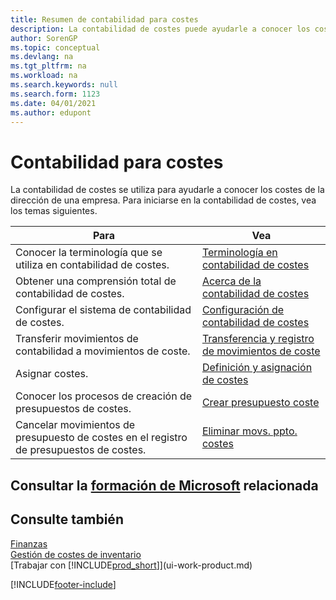 ```yaml
---
title: Resumen de contabilidad para costes
description: La contabilidad de costes puede ayudarle a conocer los costes de la dirección de una empresa. Este artículo proporciona enlaces a otros artículos con más información.
author: SorenGP
ms.topic: conceptual
ms.devlang: na
ms.tgt_pltfrm: na
ms.workload: na
ms.search.keywords: null
ms.search.form: 1123
ms.date: 04/01/2021
ms.author: edupont
---
```

# Contabilidad para costes
La contabilidad de costes se utiliza para ayudarle a conocer los costes de la dirección de una empresa. Para iniciarse en la contabilidad de costes, vea los temas siguientes.  

|Para|Vea|  
|--------|---------|  
|Conocer la terminología que se utiliza en contabilidad de costes.|[Terminología en contabilidad de costes](finance-terminology-in-cost-accounting.md)|  
|Obtener una comprensión total de contabilidad de costes.|[Acerca de la contabilidad de costes](finance-about-cost-accounting.md)|  
|Configurar el sistema de contabilidad de costes.|[Configuración de contabilidad de costes](finance-set-up-cost-accounting.md)|  
|Transferir movimientos de contabilidad a movimientos de coste.|[Transferencia y registro de movimientos de coste](finance-transfer-and-post-cost-entries.md)|  
|Asignar costes.|[Definición y asignación de costes](finance-define-and-allocate-costs.md)|  
|Conocer los procesos de creación de presupuestos de costes.|[Crear presupuesto coste](finance-create-cost-budgets.md)|
|Cancelar movimientos de presupuesto de costes en el registro de presupuestos de costes.|[Eliminar movs. ppto. costes](finance-how-to-delete-cost-budget-entries.md)|

## Consultar la [formación de Microsoft](/training/paths/use-cost-accounting-dynamics-365-business-central/) relacionada

## Consulte también  
[Finanzas](finance.md)  
[Gestión de costes de inventario](finance-manage-inventory-costs.md)  
[Trabajar con [!INCLUDE[prod_short](includes/prod_short.md)]](ui-work-product.md)


[!INCLUDE[footer-include](includes/footer-banner.md)]
